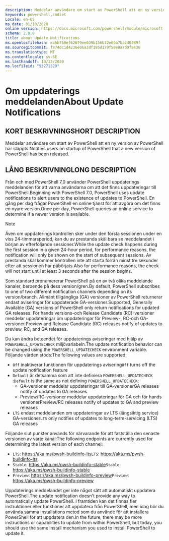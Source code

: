 ```yaml
---
description: Meddelar användare om start av PowerShell att en ny version av PowerShell har släppts.
keywords: powershell,cmdlet
Locale: en-US
ms.date: 01/10/2020
online version: https://docs.microsoft.com/powershell/module/microsoft.powershell.core/about/about_update_notifications?view=powershell-7&WT.mc_id=ps-gethelp
schema: 2.0.0
title: about_Update_Notifications
ms.openlocfilehash: ea6b768ef62679ee039b156b72e69a7ba240389f
ms.sourcegitcommit: f874dc1d4236e06a3df195d179f59e0a7d9f8436
ms.translationtype: MT
ms.contentlocale: sv-SE
ms.lasthandoff: 10/13/2020
ms.locfileid: "93271329"
---
```

# <a name="about-update-notifications"></a><span data-ttu-id="25320-104">Om uppdaterings meddelanden</span><span class="sxs-lookup"><span data-stu-id="25320-104">About Update Notifications</span></span>

## <a name="short-description"></a><span data-ttu-id="25320-105">KORT BESKRIVNING</span><span class="sxs-lookup"><span data-stu-id="25320-105">SHORT DESCRIPTION</span></span>

<span data-ttu-id="25320-106">Meddelar användare om start av PowerShell att en ny version av PowerShell har släppts.</span><span class="sxs-lookup"><span data-stu-id="25320-106">Notifies users on startup of PowerShell that a new version of PowerShell has been released.</span></span>

## <a name="long-description"></a><span data-ttu-id="25320-107">LÅNG BESKRIVNING</span><span class="sxs-lookup"><span data-stu-id="25320-107">LONG DESCRIPTION</span></span>

<span data-ttu-id="25320-108">Från och med PowerShell 7,0 använder PowerShell uppdaterings meddelanden för att varna användarna om att det finns uppdateringar till PowerShell.</span><span class="sxs-lookup"><span data-stu-id="25320-108">Beginning with PowerShell 7.0, PowerShell uses update notifications to alert users to the existence of updates to PowerShell.</span></span> <span data-ttu-id="25320-109">En gång per dag frågar PowerShell en online tjänst för att avgöra om det finns en nyare version.</span><span class="sxs-lookup"><span data-stu-id="25320-109">Once per day, PowerShell queries an online service to determine if a newer version is available.</span></span>

> [!NOTE]
> <span data-ttu-id="25320-110">Även om uppdaterings kontrollen sker under den första sessionen under en viss 24-timmarsperiod, kan du av prestanda skäl bara se meddelandet i början av efterföljande sessioner.</span><span class="sxs-lookup"><span data-stu-id="25320-110">While the update check happens during the first session in a given 24-hour period, for performance reasons, the notification will only be shown on the start of subsequent sessions.</span></span> <span data-ttu-id="25320-111">Av prestanda skäl kommer kontrollen inte att starta förrän minst tre sekunder efter att sessionen har påbörjats.</span><span class="sxs-lookup"><span data-stu-id="25320-111">Also for performance reasons, the check will not start until at least 3 seconds after the session begins.</span></span>

<span data-ttu-id="25320-112">Som standard prenumererar PowerShell på en av två olika meddelande kanaler, beroende på dess version/gren.</span><span class="sxs-lookup"><span data-stu-id="25320-112">By default, PowerShell subscribes to one of two different notification channels depending on its version/branch.</span></span> <span data-ttu-id="25320-113">Allmänt tillgängliga (GA) versioner av PowerShell returnerar endast aviseringar för uppdaterade GA-versioner.</span><span class="sxs-lookup"><span data-stu-id="25320-113">Supported, Generally Available (GA) versions of PowerShell only return notifications for updated GA releases.</span></span> <span data-ttu-id="25320-114">För hands versions-och Release Candidate (RC)-versioner meddelar uppdateringar om uppdateringar för Preview-, RC-och GA-versioner.</span><span class="sxs-lookup"><span data-stu-id="25320-114">Preview and Release Candidate (RC) releases notify of updates to preview, RC, and GA releases.</span></span>

<span data-ttu-id="25320-115">Du kan ändra beteendet för uppdaterings aviseringar med hjälp av `POWERSHELL_UPDATECHECK` miljövariabeln.</span><span class="sxs-lookup"><span data-stu-id="25320-115">The update notification behavior can be changed using the `POWERSHELL_UPDATECHECK` environment variable.</span></span> <span data-ttu-id="25320-116">Följande värden stöds:</span><span class="sxs-lookup"><span data-stu-id="25320-116">The following values are supported:</span></span>

- <span data-ttu-id="25320-117">`Off` inaktiverar funktionen för uppdaterings avisering</span><span class="sxs-lookup"><span data-stu-id="25320-117">`Off` turns off the update notification feature</span></span>
- <span data-ttu-id="25320-118">`Default` är detsamma som att inte definiera `POWERSHELL_UPDATECHECK` :</span><span class="sxs-lookup"><span data-stu-id="25320-118">`Default` is the same as not defining `POWERSHELL_UPDATECHECK`:</span></span>
  - <span data-ttu-id="25320-119">GA-versioner meddelar uppdateringar till GA-versioner</span><span class="sxs-lookup"><span data-stu-id="25320-119">GA releases notify of updates to GA releases</span></span>
  - <span data-ttu-id="25320-120">Preview/RC-versioner meddelar uppdateringar för GA och för hands versioner</span><span class="sxs-lookup"><span data-stu-id="25320-120">Preview/RC releases notify of updates to GA and preview releases</span></span>
- <span data-ttu-id="25320-121">`LTS` endast meddelanden om uppdateringar av LTS (långsiktig service) GA-versioner</span><span class="sxs-lookup"><span data-stu-id="25320-121">`LTS` only notifies of updates to long-term-servicing (LTS) GA releases</span></span>

<span data-ttu-id="25320-122">Följande slut punkter används för närvarande för att fastställa den senaste versionen av varje kanal:</span><span class="sxs-lookup"><span data-stu-id="25320-122">The following endpoints are currently used for determining the latest version of each channel:</span></span>

- <span data-ttu-id="25320-123">`LTS`: https://aka.ms/pwsh-buildinfo-lts</span><span class="sxs-lookup"><span data-stu-id="25320-123">`LTS`: https://aka.ms/pwsh-buildinfo-lts</span></span>
- <span data-ttu-id="25320-124">`Stable`: https://aka.ms/pwsh-buildinfo-stable</span><span class="sxs-lookup"><span data-stu-id="25320-124">`Stable`: https://aka.ms/pwsh-buildinfo-stable</span></span>
- <span data-ttu-id="25320-125">`Preview`: https://aka.ms/pwsh-buildinfo-preview</span><span class="sxs-lookup"><span data-stu-id="25320-125">`Preview`: https://aka.ms/pwsh-buildinfo-preview</span></span>

<span data-ttu-id="25320-126">Uppdaterings meddelandet ger inte något sätt att automatiskt uppdatera PowerShell.</span><span class="sxs-lookup"><span data-stu-id="25320-126">The update notification doesn't provide any way to automatically update PowerShell.</span></span> <span data-ttu-id="25320-127">I framtiden kan det finnas fler instruktioner eller funktioner att uppdatera från PowerShell, men idag bör du använda samma installations metod som du använde för att installera PowerShell för att uppdatera den.</span><span class="sxs-lookup"><span data-stu-id="25320-127">In the future, there may be more instructions or capabilities to update from within PowerShell, but today, you should use the same install mechanism you used to install PowerShell to update it.</span></span>
